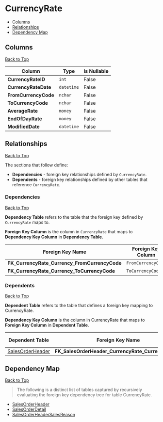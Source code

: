 # CurrencyRate

* [Columns](#columns)
* [Relationships](#relationships)
* [Dependency Map](#dependency-map)

## Columns
[Back to Top](#currencyrate)

Column | Type | Is Nullable
-------|------|------------
**CurrencyRateID** | `int` | False
**CurrencyRateDate** | `datetime` | False
**FromCurrencyCode** | `nchar` | False
**ToCurrencyCode** | `nchar` | False
**AverageRate** | `money` | False
**EndOfDayRate** | `money` | False
**ModifiedDate** | `datetime` | False

## Relationships
[Back to Top](#currencyrate)


The sections that follow define:
* **Dependencies** - foreign key relationships defined by `CurrencyRate`.
* **Dependents** - foreign key relationships defined by other tables that reference `CurrencyRate`.

### Dependencies
[Back to Top](#currencyrate)

**Dependency Table** refers to the table that the foreign key defined by `CurrencyRate` maps to.

**Foreign Key Column** is the column in `CurrencyRate` that maps to **Dependency Key Column** in **Dependency Table**.

Foreign Key Name | Foreign Key Column | Dependency Table | Dependency Key Column
-----------------|--------------------|------------------|----------------------
**FK_CurrencyRate_Currency_FromCurrencyCode** | `FromCurrencyCode` | [Currency](./Currency.md) | `CurrencyCode`
**FK_CurrencyRate_Currency_ToCurrencyCode** | `ToCurrencyCode` | [Currency](./Currency.md) | `CurrencyCode`

### Dependents
[Back to Top](#currencyrate)

**Dependent Table** refers to the table that defines a foreign key mapping to CurrencyRate.

**Dependency Key Column** is the column in CurrencyRate that maps to **Foreign Key Column** in **Dependent Table**.

Dependent Table | Foreign Key Name | Foreign Key Column | Dependency Key Column
----------------|------------------|--------------------|----------------------
[SalesOrderHeader](./SalesOrderHeader.md) | **FK_SalesOrderHeader_CurrencyRate_CurrencyRateID** | `CurrencyRateID` | `CurrencyRateID`

## Dependency Map
[Back to Top](#currencyrate)

> The following is a distinct list of tables captured by recursively evaluating the foreign key dependency tree for table CurrencyRate.

* [SalesOrderHeader](./SalesOrderHeader.md)
* [SalesOrderDetail](./SalesOrderDetail.md)
* [SalesOrderHeaderSalesReason](./SalesOrderHeaderSalesReason.md)

